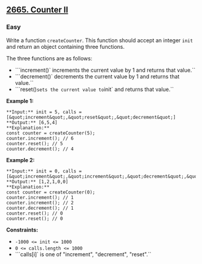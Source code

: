 ## [2665. Counter II](https://leetcode.com/problems/counter-ii)

### Easy

Write a function `createCounter`. This function should accept an integer `init` and return an object containing three functions.

The three functions are as follows:

- ```increment()` increments the current value by 1 and returns that value.``
- ```decrement()` decrements the current value by 1 and returns that value.``
- ```reset()` sets the current value to `init` and returns that value.``

 

**Example 1:**

```
**Input:** init = 5, calls = [&quot;increment&quot;,&quot;reset&quot;,&quot;decrement&quot;]
**Output:** [6,5,4]
**Explanation:**
const counter = createCounter(5);
counter.increment(); // 6
counter.reset(); // 5
counter.decrement(); // 4
```

**Example 2:**

```
**Input:** init = 0, calls = [&quot;increment&quot;,&quot;increment&quot;,&quot;decrement&quot;,&quot;reset&quot;,&quot;reset&quot;]
**Output:** [1,2,1,0,0]
**Explanation:**
const counter = createCounter(0);
counter.increment(); // 1
counter.increment(); // 2
counter.decrement(); // 1
counter.reset(); // 0
counter.reset(); // 0
```

 

**Constraints:**

- ```-1000 <= init <= 1000```
- ```0 <= calls.length <= 1000```
- ```calls[i]` is one of &quot;increment&quot;, &quot;decrement&quot;, &quot;reset&quot;.``